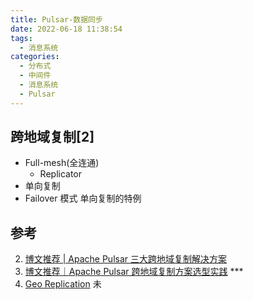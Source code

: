 ```yaml
---
title: Pulsar-数据同步
date: 2022-06-18 11:38:54
tags:
  - 消息系统
categories:
  - 分布式 
  - 中间件
  - 消息系统
  - Pulsar   
---
```


<p></p>
<!-- more -->


## 跨地域复制[2]
+ Full-mesh(全连通)
  + Replicator
+ 单向复制
+ Failover 模式
  单向复制的特例


## 参考
2. [博文推荐 | Apache Pulsar 三大跨地域复制解决方案](https://mp.weixin.qq.com/s?__biz=MzUyMjkzMjA1Ng==&mid=2247487443&idx=2&sn=b9dcb5013a17c8afeb7edaf628bd162b)
3. [博文推荐｜Apache Pulsar 跨地域复制方案选型实践](https://mp.weixin.qq.com/s?__biz=MzUyMjkzMjA1Ng==&mid=2247491540&idx=1&sn=cf6292ac7b29d8c3b8bbd95a0f6c71c2) *** 
4. [Geo Replication](https://pulsar.apache.org/docs/next/concepts-replication/) 未  